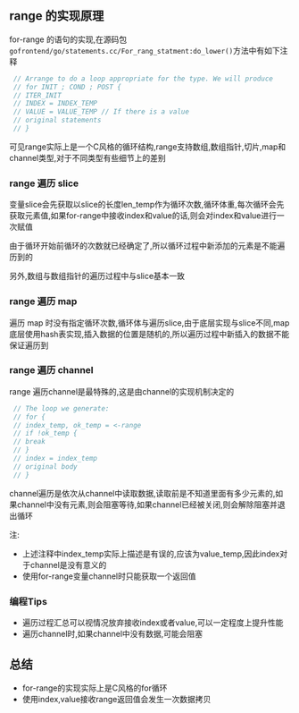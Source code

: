 ## range 的实现原理

for-range 的语句的实现,在源码包`gofrontend/go/statements.cc/For_rang_statment:do_lower()`方法中有如下注释

```go
 // Arrange to do a loop appropriate for the type. We will produce
 // for INIT ; COND ; POST {
 // ITER_INIT
 // INDEX = INDEX_TEMP
 // VALUE = VALUE_TEMP // If there is a value
 // original statements
 // }

```

可见range实际上是一个C风格的循环结构,range支持数组,数组指针,切片,map和channel类型,对于不同类型有些细节上的差别

### range 遍历 slice

变量slice会先获取以slice的长度len_temp作为循环次数,循环体重,每次循环会先获取元素值,如果for-range中接收index和value的话,则会对index和value进行一次赋值

由于循环开始前循环的次数就已经确定了,所以循环过程中新添加的元素是不能遍历到的

另外,数组与数组指针的遍历过程中与slice基本一致

### range 遍历 map

遍历 map 时没有指定循环次数,循环体与遍历slice,由于底层实现与slice不同,map底层使用hash表实现,插入数据的位置是随机的,所以遍历过程中新插入的数据不能保证遍历到

### range 遍历 channel

range 遍历channel是最特殊的,这是由channel的实现机制决定的

```go
 // The loop we generate:
 // for {
 // index_temp, ok_temp = <-range
 // if !ok_temp {
 // break
 // }
 // index = index_temp
 // original body
 // }

```



channel遍历是依次从channel中读取数据,读取前是不知道里面有多少元素的,如果channel中没有元素,则会阻塞等待,如果channel已经被关闭,则会解除阻塞并退出循环

注:

- 上述注释中index_temp实际上描述是有误的,应该为value_temp,因此index对于channel是没有意义的
- 使用for-range变量channel时只能获取一个返回值

### 编程Tips

- 遍历过程汇总可以视情况放弃接收index或者value,可以一定程度上提升性能
- 遍历channel时,如果channel中没有数据,可能会阻塞

## 总结

- for-range的实现实际上是C风格的for循环
- 使用index,value接收range返回值会发生一次数据拷贝